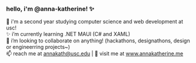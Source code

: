 ### hello, i'm @anna-katherine! ✨
🍓 i'm a second year studying computer science and web development at usc!  
✨ i’m currently learning .NET MAUI (C# and XAML)  
👯 i’m looking to collaborate on anything! (hackathons, designathons, design or engineerring projects~)  
📫 reach me at annakath@usc.edu | 🤗 visit me at www.annakatherine.me  



<!--
**anna-katherine/anna-katherine** is a ✨ _special_ ✨ repository because its `README.md` (this file) appears on your GitHub profile.

Here are some ideas to get you started:

- 🔭 I’m currently working on ...
- ✨ I’m currently learning ...
- 👯 I’m looking to collaborate on ...
- 🤔 I’m looking for help with ...
- 💬 Ask me about ...
- 📫 How to reach me: ...
- 😄 Pronouns: ...
- ⚡ Fun fact: ...
-->
